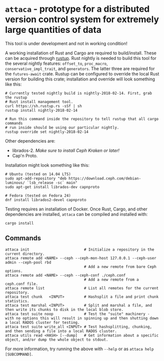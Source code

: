 # `attaca` - prototype for a distributed version control system for extremely large quantities of data

This tool is under development and not in working condition!

A working installation of Rust and Cargo are required to build/install. These
can be acquired through [rustup](https://www.rustup.rs/). Rust nightly is
needed to build this tool for the several nightly features: `offset_to`,
`proc_macro`, `conservative_impl_trait`, and `generators`. The latter three are
required for the `futures-await` crate. Rustup can be configured to override
the local Rust version for building this crate; installation and override will
look something like this:

```
# Currently tested nightly build is nightly-2018-02-14. First, grab the rustup
# Rust install management tool.
curl https://sh.rustup.rs -sSf | sh
rustup install nightly-2018-02-14

# Run this command inside the repository to tell rustup that all cargo commands
# run inside should be using our particular nightly.
rustup override set nightly-2018-02-14
```

Other dependencies are:

- librados-2. *Make sure to install Ceph Kraken or later!*
- Cap'n Proto.

Installation might look something like this:

```
# Ubuntu (tested on 14.04 LTS)
sudo apt-add-repository "deb https://download.ceph.com/debian-luminous/ `lsb_release -sc` main"
sudo apt-get install librados-dev capnproto

# Fedora (tested on Fedora 24)
dnf install librados2-devel capnproto
```

Testing requires an installation of Docker. Once Rust, Cargo, and other
dependencies are installed, `attaca` can be compiled and installed with:

```
cargo install
```

## Commands

```
attaca init                         # Initialize a repository in the current directory.
attaca remote add <NAME> --ceph --ceph-mon-host 127.0.0.1 --ceph-user admin --ceph-pool rbd
                                    # Add a new remote from bare Ceph options.
attaca remote add <NAME> --ceph --ceph-conf ./ceph.conf
                                    # Add a new remote from a ceph.conf file.
attaca remote list                  # List all remotes for the current repository.
attaca test chunk   <INPUT>         # Hashsplit a file and print chunk statistics.
attaca test marshal <INPUT>         # Split and marshal a file, and then write its chunks to disk in the local blob store.
attaca test suite noop              # Test the "suite" machinery - with no options this will result in spinning up and then shutting down a local RADOS cluster for testing.
attaca test suite write_all <INPUT> # Test hashsplitting, chunking, and then sending a file into a local RADOS cluster.
attaca utils read <HASH> [--dump]   # Get information about a specific object, and/or dump the whole object to stdout.
```

For more information, try running the above with `--help` or as `attaca help [SUBCOMMAND]`.
